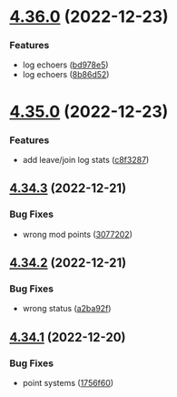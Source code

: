 # [4.36.0](https://github.com/onesoft-sudo/sudobot/compare/v4.35.0...v4.36.0) (2022-12-23)


### Features

* log echoers ([bd978e5](https://github.com/onesoft-sudo/sudobot/commit/bd978e5a216ceaf5a4d10c35348cd93d4fdb9dcd))
* log echoers ([8b86d52](https://github.com/onesoft-sudo/sudobot/commit/8b86d5244976675f56333c2d959a432cb5bbc11f))



# [4.35.0](https://github.com/onesoft-sudo/sudobot/compare/v4.34.3...v4.35.0) (2022-12-23)


### Features

* add leave/join log stats ([c8f3287](https://github.com/onesoft-sudo/sudobot/commit/c8f3287530b6588bfbc49aa68e51c10750fce1a6))



## [4.34.3](https://github.com/onesoft-sudo/sudobot/compare/v4.34.2...v4.34.3) (2022-12-21)


### Bug Fixes

* wrong mod points ([3077202](https://github.com/onesoft-sudo/sudobot/commit/3077202b05b071df2dcedcb83a235455863430d6))



## [4.34.2](https://github.com/onesoft-sudo/sudobot/compare/v4.34.1...v4.34.2) (2022-12-21)


### Bug Fixes

* wrong status ([a2ba92f](https://github.com/onesoft-sudo/sudobot/commit/a2ba92f9b472d9d86955737a9647dea687e2b6a2))



## [4.34.1](https://github.com/onesoft-sudo/sudobot/compare/v4.34.0...v4.34.1) (2022-12-20)


### Bug Fixes

* point systems ([1756f60](https://github.com/onesoft-sudo/sudobot/commit/1756f600b8f4993ed7c96af6d9632cff102640bc))



